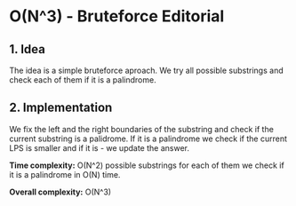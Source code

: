 # O(N^3) - Bruteforce Editorial

## 1. Idea

The idea is a simple bruteforce aproach. We try all possible substrings and check each of them if it is a palindrome.

## 2. Implementation

We fix the left and the right boundaries of the substring and check if the current substring is a palidrome. 
If it is a palindrome we check if the current LPS is smaller and if it is - we update the answer.

**Time complexity:**
O(N^2) possible substrings for each of them we check if it is a palindrome in O(N) time.


**Overall complexity:**
O(N^3)
